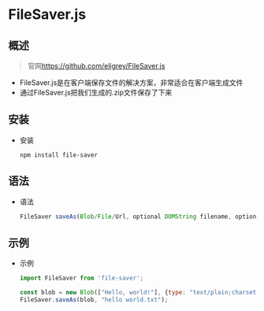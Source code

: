 # FileSaver.js

## 概述

>官网<https://github.com/eligrey/FileSaver.js>

+ FileSaver.js是在客户端保存文件的解决方案，非常适合在客户端生成文件
+ 通过FileSaver.js把我们生成的.zip文件保存了下来

## 安装

+ 安装

  ```shell
  npm install file-saver
  ```

## 语法

+ 语法

  ```js
  FileSaver saveAs(Blob/File/Url, optional DOMString filename, optional Object { autoBom })
  ```

## 示例

+ 示例

  ```js
  import FileSaver from 'file-saver';

  const blob = new Blob(["Hello, world!"], {type: "text/plain;charset=utf-8"});
  FileSaver.saveAs(blob, "hello world.txt");
  ```
